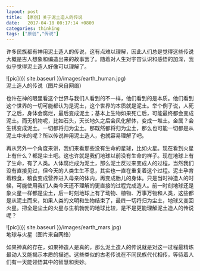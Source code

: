 ```yaml
---
layout: post
title: 【原创】关于泥土造人的传说
date:   2017-04-18 00:17:14 +0800
categories: thinking
tags: ["原创","传说"]
---
```

许多民族都有神用泥土造人的传说，这有点难以理解，因此人们总是觉得这些传说大概是古人想象和编造出来的故事罢了。随着对人生对宇宙认识和感悟的加深，我似乎觉得泥土造人好像可以理解了。

![pic]({{ site.baseurl }}/images/earth_human.jpg)<br>
泥土造人的传说（图片来自网络）

也许在神的眼里看这个世界与我们人看到的不一样，他们看到的是本质。他们看到这个世界的一切可能都认为是泥土，这个世界的本质就是泥土。举个例子说，人死了之后，身体会腐烂，最后变成泥土；基本上生物如果死亡后，可能最终都会变成泥土。而无机物呢，比如石头，天长地久之后会风化解体，变成一堆土。金属？会生锈变成泥土。一切都将归为尘土。那既然都将归为尘土，那么也可能一切都是从泥土中来的呢？所以传说神用泥土造人，也就容易理解了吧。

再从另外一个角度来讲，我们来看那些没有生命的星球，比如火星。现在看到火星上有什么？都是尘土吧。这也许就是我们地球以前没有生命的样子。现在地球上有了生命，有了人类。人体腐烂成为泥土，那么泥土反过来变成人的过程，当然我们没有直接见过，但今天的人类生生不息，其实也一直在重复着这个过程。泥土孕育着粮食，粮食变成营养进入母亲的体内，再变成胎儿的身体。只是当时神造人的时候，可能使用我们人类今天还不理解的更直接的过程完成造人。前一时刻地球还是象火星一样都是尘土，后一时刻地球上有了动物、植物、万事万物和人类，这些都是从泥土而来，如果人类的文明和生物结束了，最终一切将归为尘土，地球又变回火星。把全是尘土的火星与生机勃勃的地球比较，是不是更能理解泥土造人的传说呢？

![pic]({{ site.baseurl }}/images/earth_mars.jpg)<br>
地球与火星（图片来自网络）

如果神真的存在，如果神造人是真的，那么泥土造人的传说就是对这一过程最精炼最动人又能揭示本质的描述。这些类似的古老传说在不同民族代代相传，等待着人们有一天能领悟其中的智慧和奥妙。
